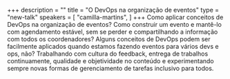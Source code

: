 +++
description = ""
title = "O DevOps na organização de eventos"
type = "new-talk"
speakers = [
        "camilla-martins",
]
+++
Como aplicar conceitos de DevOps na organização de eventos? Como construir um evento e mantê-lo com agendamento estável, sem se perder e compartilhando a informação com todos os coordenadores? Alguns conceitos de DevOps podem ser facilmente aplicados quando estamos fazendo eventos para vários devs e ops, não? Trabalhando com cultura do feedback, entrega de trabalhos continuamente, qualidade e objetividade no conteúdo e experimentando sempre novas formas de gerenciamento de tarefas inclusivo para todos.